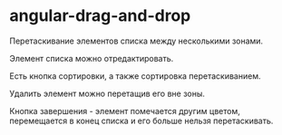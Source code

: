 # angular-drag-and-drop

Перетаскивание элементов списка между несколькими зонами.

Элемент списка можно отредактировать.

Есть кнопка сортировки, а также сортировка перетаскиванием.

Удалить элемент можно перетащив его вне зоны.

Кнопка завершения - элемент помечается другим цветом, перемещается в конец списка и его больше нельзя перетаскивать.
